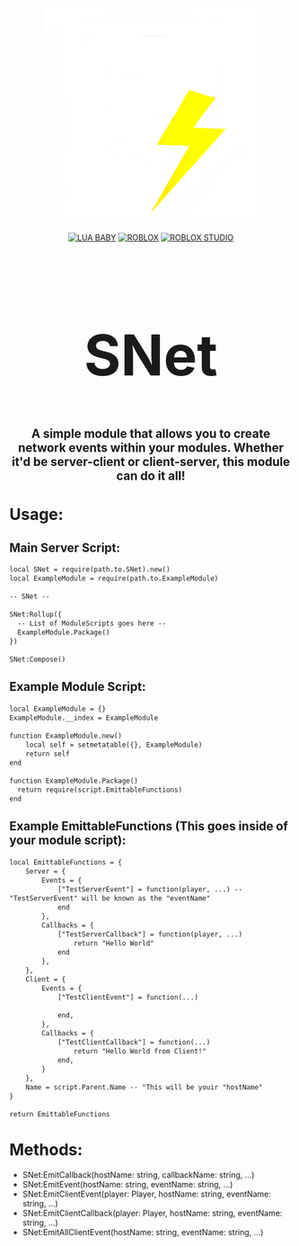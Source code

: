 <p align="center">
  <img src="https://github.com/ShibaRed4/SNet/blob/main/.github/icon.png" alt="Qualitize Banner" />
</p>


<div align="center">

  <a href="">![LUA BABY](https://img.shields.io/badge/Lua-2C2D72?style=for-the-badge&logo=lua&logoColor=white)</a>
  <a href="">![ROBLOX](https://img.shields.io/badge/ROBLOX-FF0000?style=for-the-badge&logo=roblox&logoColor=white)</a>
  <a href="">![ROBLOX STUDIO](https://img.shields.io/badge/ROBLOX_STUDIO-00A2FF?style=for-the-badge&logo=robloxstudio&logoColor=white)</a>

</div>

<h1 align="center" style="font-size: 100px; font-weight: bold">SNet</h1>



<div align="center">
  <h2>A simple module that allows you to create network events within your modules. Whether it'd be server-client or client-server, this module can do it all!</h2>
</div>

# Usage: 

## Main Server Script:

```
local SNet = require(path.to.SNet).new()
local ExampleModule = require(path.to.ExampleModule)

-- SNet --

SNet:Rollup({
  -- List of ModuleScripts goes here --
  ExampleModule.Package()
})

SNet:Compose()
```

## Example Module Script:

```
local ExampleModule = {}
ExampleModule.__index = ExampleModule

function ExampleModule.new()
    local self = setmetatable({}, ExampleModule)
    return self
end

function ExampleModule.Package()
  return require(script.EmittableFunctions)
end
```

## Example EmittableFunctions (This goes inside of your module script):

```
local EmittableFunctions = {
	Server = {
		Events = {
			["TestServerEvent"] = function(player, ...) -- "TestServerEvent" will be known as the "eventName"
			end
		},
		Callbacks = {
			["TestServerCallback"] = function(player, ...)
				return "Hello World"
			end
		},
	},
	Client = {
		Events = {
			["TestClientEvent"] = function(...)
				
			end,
		},
		Callbacks = {
			["TestClientCallback"] = function(...)
				return "Hello World from Client!"
			end,
		}
	},
	Name = script.Parent.Name -- "This will be youir "hostName"
}

return EmittableFunctions
```

# Methods:
- SNet:EmitCallback(hostName: string, callbackName: string, ...)
- SNet:EmitEvent(hostName: string, eventName: string, ...)
- SNet:EmitClientEvent(player: Player, hostName: string, eventName: string, ...)
- SNet:EmitClientCallback(player: Player, hostName: string, eventName: string, ...)
- SNet:EmitAllClientEvent(hostName: string, eventName: string, ...)
